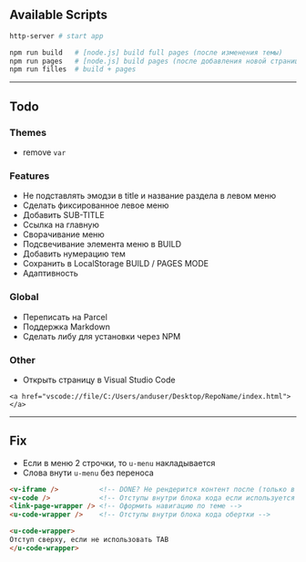 
## Available Scripts
```bash
http-server # start app
```

```bash
npm run build   # [node.js] build full pages (после изменения темы)
npm run pages   # [node.js] build pages (после добавления новой страницы)
npm run filles  # build + pages
```

---

## Todo

### Themes
- remove `var`

### Features
- Не подставлять эмодзи в title и название раздела в левом меню
- Сделать фиксированное левое меню
- Добавить SUB-TITLE
- Ссылка на главную
- Сворачивание меню
- Подсвечивание элемента меню в BUILD
- Добавить нумерацию тем
- Сохранить в LocalStorage BUILD / PAGES MODE
- Адаптивность

### Global
- Переписать на Parcel
- Поддержка Markdown
- Сделать либу для установки через NPM

### Other
- Открыть страницу в Visual Studio Code
```
<a href="vscode://file/C:/Users/anduser/Desktop/RepoName/index.html"></a>
```

---

## Fix
- Если в меню 2 строчки, то `u-menu` накладывается
- Слова внути `u-menu` без переноса

```html
<v-iframe />          <!-- DONE? Не рендерится контент после (только в webnotes) -->
<v-code />            <!-- Отступы внутри блока кода если используется `<em>` или другие теги в начале -->
<link-page-wrapper /> <!-- Оформить навигацию по теме -->
<u-code-wrapper />    <!-- Отступы внутри блока кода обертки -->
```

```html
<u-code-wrapper>
Отступ сверху, если не использовать TAB
</u-code-wrapper>
```
